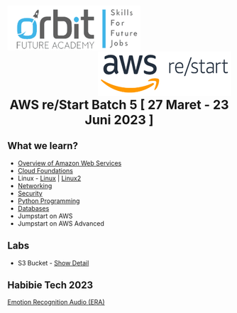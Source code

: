 <!-- Header -->
  <div style="float: left;">
      <img src="images/orbit.jpg" alt="ofa" width="300" height="100">
  </div>

  <div style="float: right;">
      <img src="images/aws-restart.jpg" alt="aws-re/start" width="300" height="100">
  </div>

<!-- End Header -->

<!-- Main -->
  <div style="clear: both;">  
  <div style="text-align: center; font-weight: bold;">
    <h1>AWS re/Start Batch 5 [ 27 Maret - 23 Juni 2023 ]</h1>
  </div>

  ## What we learn?
  - [Overview of Amazon Web Services](https://docs.aws.amazon.com/whitepapers/latest/aws-overview/introduction.html)
  - [Cloud Foundations](https://aws.amazon.com/solutions/cloud-foundations/)
  - Linux - [Linux](https://aws.amazon.com/mp/linux/) | [Linux2](https://aws.amazon.com/amazon-linux-2/)
  - [Networking](https://aws.amazon.com/products/networking/)
  - [Security](https://aws.amazon.com/security/)
  - [Python Programming](https://aws.amazon.com/what-is/python/)
  - [Databases](https://docs.aws.amazon.com/whitepapers/latest/aws-overview/database.html)
  - Jumpstart on AWS
  - Jumpstart on AWS Advanced

  ## Labs
  - S3 Bucket - [Show Detail](http://maulanakavaldo-wstatic.s3-website-ap-southeast-1.amazonaws.com/)

  ## Habibie Tech 2023
  [Emotion Recognition Audio (ERA)](https://github.com/maulanakavaldo/EmotionRecognitionAudio)

  <div>
<!-- End Main -->
